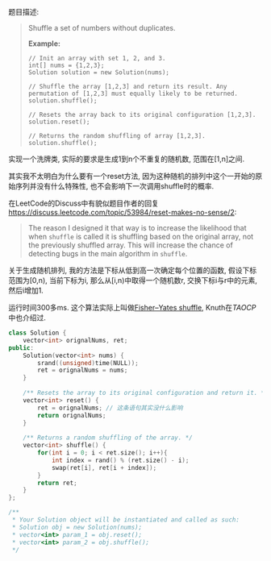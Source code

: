 题目描述:

> Shuffle a set of numbers without duplicates.
>
> **Example:**
>
> ```
> // Init an array with set 1, 2, and 3.
> int[] nums = {1,2,3};
> Solution solution = new Solution(nums);
>
> // Shuffle the array [1,2,3] and return its result. Any permutation of [1,2,3] must equally likely to be returned.
> solution.shuffle();
>
> // Resets the array back to its original configuration [1,2,3].
> solution.reset();
>
> // Returns the random shuffling of array [1,2,3].
> solution.shuffle();
> ```

实现一个洗牌类, 实际的要求是生成1到n个不重复的随机数, 范围在[1,n]之间. 

其实我不太明白为什么要有一个reset方法, 因为这种随机的排列中这个一开始的原始序列并没有什么特殊性, 也不会影响下一次调用shuffle时的概率.

在LeetCode的Discuss中有貌似题目作者的回复<https://discuss.leetcode.com/topic/53984/reset-makes-no-sense/2>:

> The reason I designed it that way is to increase the likelihood that when `shuffle` is called it is shuffling based on the original array, not the previously shuffled array. This will increase the chance of detecting bugs in the main algorithm in `shuffle`.
>

关于生成随机排列, 我的方法是下标从低到高一次确定每个位置的函数, 假设下标范围为[0,n), 当前下标为i, 那么从[i,n)中取得一个随机数r, 交换下标i与r中的元素, 然后i增加1.

运行时间300多ms. 这个算法实际上叫做[Fisher–Yates shuffle](https://en.wikipedia.org/wiki/Fisher%E2%80%93Yates_shuffle?oldformat=true), Knuth在*TAOCP*中也介绍过.

```c++
class Solution {
    vector<int> orignalNums, ret;
public:
    Solution(vector<int> nums) {
        srand((unsigned)time(NULL));
        ret = orignalNums = nums;
    }
    
    /** Resets the array to its original configuration and return it. */
    vector<int> reset() {
        ret = orignalNums; // 这条语句其实没什么影响
        return orignalNums;
    }
    
    /** Returns a random shuffling of the array. */
    vector<int> shuffle() {
        for(int i = 0; i < ret.size(); i++){
            int index = rand() % (ret.size() - i);
            swap(ret[i], ret[i + index]);
        }
        return ret;
    }
};

/**
 * Your Solution object will be instantiated and called as such:
 * Solution obj = new Solution(nums);
 * vector<int> param_1 = obj.reset();
 * vector<int> param_2 = obj.shuffle();
 */
```

